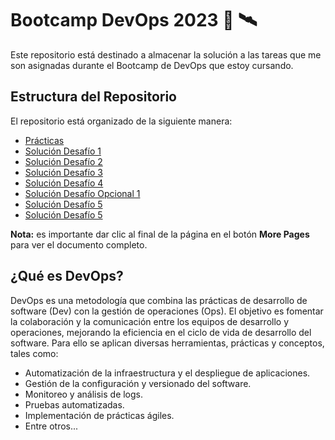 # Bootcamp DevOps 2023 :rocket: :artificial_satellite:

Este repositorio está destinado a almacenar la solución a las tareas que me son asignadas durante el Bootcamp de DevOps que estoy cursando.

## Estructura del Repositorio

El repositorio está organizado de la siguiente manera:

- [Prácticas](Practicas/)
- [Solución Desafío 1](https://github.com/BambooThink/BootcampDevOps2023/blob/fb1c5bf4729cbc3501b452dbef4b4bb7ef58aa1a/Soluci%C3%B3n%20Desaf%C3%ADo%20DevOps%20No.%201%20-%20Marco%20Vanegas.pdf)
- [Solución Desafío 2](https://github.com/BambooThink/BootcampDevOps2023/blob/fb1c5bf4729cbc3501b452dbef4b4bb7ef58aa1a/Soluci%C3%B3n%20Desaf%C3%ADo%20DevOps%20No.%202%20%20-%20Marco%20Vanegas.pdf)
- [Solución Desafío 3](https://github.com/BambooThink/BootcampDevOps2023/blob/fb1c5bf4729cbc3501b452dbef4b4bb7ef58aa1a/Soluci%C3%B3n%20Desafio%203%20-%20Marco%20Vanegas.pdf)
- [Solución Desafío 4](https://github.com/BambooThink/BootcampDevOps2023/blob/cccc100cb1dc4f96fa22a9b8451dab585a0acfa2/Soluci%C3%B3n%20Desafio%204%20-%20Marco%20Vanegas.pdf)
- [Solución Desafío Opcional 1](Solucion_Desafio_Opcional_1/)
- [Solución Desafío 5](Solucion_Desafio_5/)
- [Solución Desafío 5](Solucion_Desafio_6/)

**Nota:** es importante dar clic al final de la página en el botón __More Pages__ para ver el documento completo.

## ¿Qué es DevOps?

DevOps es una metodología que combina las prácticas de desarrollo de software (Dev) con la gestión de operaciones (Ops). El objetivo es fomentar la colaboración y la comunicación entre los equipos de desarrollo y operaciones, mejorando la eficiencia en el ciclo de vida de desarrollo del software. Para ello se aplican diversas herramientas, prácticas y conceptos, tales como:

- Automatización de la infraestructura y el despliegue de aplicaciones.
- Gestión de la configuración y versionado del software.
- Monitoreo y análisis de logs.
- Pruebas automatizadas.
- Implementación de prácticas ágiles.
- Entre otros...